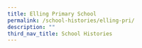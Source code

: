 ```yaml
---
title: Elling Primary School
permalink: /school-histories/elling-pri/
description: ""
third_nav_title: School Histories
---
```

